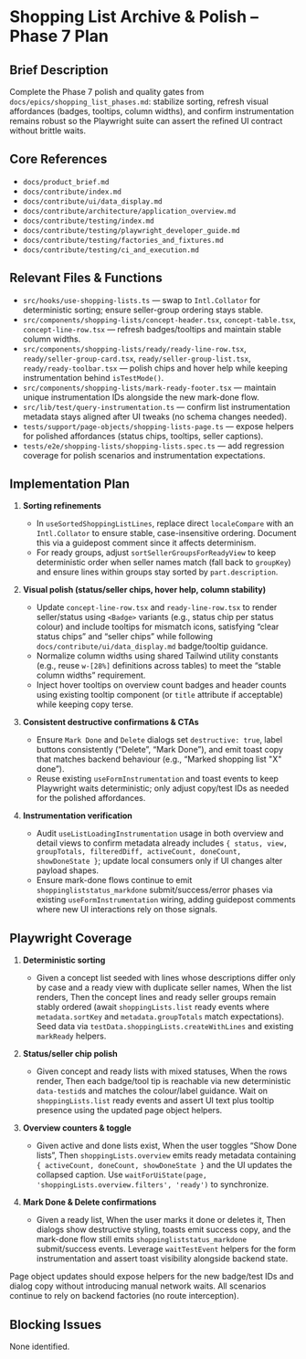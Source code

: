 # Shopping List Archive & Polish – Phase 7 Plan

## Brief Description
Complete the Phase 7 polish and quality gates from `docs/epics/shopping_list_phases.md`: stabilize sorting, refresh visual affordances (badges, tooltips, column widths), and confirm instrumentation remains robust so the Playwright suite can assert the refined UI contract without brittle waits.

## Core References
- `docs/product_brief.md`
- `docs/contribute/index.md`
- `docs/contribute/ui/data_display.md`
- `docs/contribute/architecture/application_overview.md`
- `docs/contribute/testing/index.md`
- `docs/contribute/testing/playwright_developer_guide.md`
- `docs/contribute/testing/factories_and_fixtures.md`
- `docs/contribute/testing/ci_and_execution.md`

## Relevant Files & Functions
- `src/hooks/use-shopping-lists.ts` — swap to `Intl.Collator` for deterministic sorting; ensure seller-group ordering stays stable.
- `src/components/shopping-lists/concept-header.tsx`, `concept-table.tsx`, `concept-line-row.tsx` — refresh badges/tooltips and maintain stable column widths.
- `src/components/shopping-lists/ready/ready-line-row.tsx`, `ready/seller-group-card.tsx`, `ready/seller-group-list.tsx`, `ready/ready-toolbar.tsx` — polish chips and hover help while keeping instrumentation behind `isTestMode()`.
- `src/components/shopping-lists/mark-ready-footer.tsx` — maintain unique instrumentation IDs alongside the new mark-done flow.
- `src/lib/test/query-instrumentation.ts` — confirm list instrumentation metadata stays aligned after UI tweaks (no schema changes needed).
- `tests/support/page-objects/shopping-lists-page.ts` — expose helpers for polished affordances (status chips, tooltips, seller captions).
- `tests/e2e/shopping-lists/shopping-lists.spec.ts` — add regression coverage for polish scenarios and instrumentation expectations.

## Implementation Plan

1. **Sorting refinements**
   - In `useSortedShoppingListLines`, replace direct `localeCompare` with an `Intl.Collator` to ensure stable, case-insensitive ordering. Document this via a guidepost comment since it affects determinism.
   - For ready groups, adjust `sortSellerGroupsForReadyView` to keep deterministic order when seller names match (fall back to `groupKey`) and ensure lines within groups stay sorted by `part.description`.

2. **Visual polish (status/seller chips, hover help, column stability)**
   - Update `concept-line-row.tsx` and `ready-line-row.tsx` to render seller/status using `<Badge>` variants (e.g., status chip per status colour) and include tooltips for mismatch icons, satisfying “clear status chips” and “seller chips” while following `docs/contribute/ui/data_display.md` badge/tooltip guidance.
   - Normalize column widths using shared Tailwind utility constants (e.g., reuse `w-[28%]` definitions across tables) to meet the “stable column widths” requirement.
   - Inject hover tooltips on overview count badges and header counts using existing tooltip component (or `title` attribute if acceptable) while keeping copy terse.

3. **Consistent destructive confirmations & CTAs**
   - Ensure `Mark Done` and `Delete` dialogs set `destructive: true`, label buttons consistently (“Delete”, “Mark Done”), and emit toast copy that matches backend behaviour (e.g., “Marked shopping list "X" done”).
   - Reuse existing `useFormInstrumentation` and toast events to keep Playwright waits deterministic; only adjust copy/test IDs as needed for the polished affordances.

4. **Instrumentation verification**
   - Audit `useListLoadingInstrumentation` usage in both overview and detail views to confirm metadata already includes `{ status, view, groupTotals, filteredDiff, activeCount, doneCount, showDoneState }`; update local consumers only if UI changes alter payload shapes.
   - Ensure mark-done flows continue to emit `shoppingliststatus_markdone` submit/success/error phases via existing `useFormInstrumentation` wiring, adding guidepost comments where new UI interactions rely on those signals.

## Playwright Coverage
1. **Deterministic sorting**
   - Given a concept list seeded with lines whose descriptions differ only by case and a ready view with duplicate seller names, When the list renders, Then the concept lines and ready seller groups remain stably ordered (await `shoppingLists.list` ready events where `metadata.sortKey` and `metadata.groupTotals` match expectations). Seed data via `testData.shoppingLists.createWithLines` and existing `markReady` helpers.

2. **Status/seller chip polish**
   - Given concept and ready lists with mixed statuses, When the rows render, Then each badge/tool tip is reachable via new deterministic `data-testid`s and matches the colour/label guidance. Wait on `shoppingLists.list` ready events and assert UI text plus tooltip presence using the updated page object helpers.

3. **Overview counters & toggle**
   - Given active and done lists exist, When the user toggles “Show Done lists”, Then `shoppingLists.overview` emits ready metadata containing `{ activeCount, doneCount, showDoneState }` and the UI updates the collapsed caption. Use `waitForUiState(page, 'shoppingLists.overview.filters', 'ready')` to synchronize.

4. **Mark Done & Delete confirmations**
   - Given a ready list, When the user marks it done or deletes it, Then dialogs show destructive styling, toasts emit success copy, and the mark-done flow still emits `shoppingliststatus_markdone` submit/success events. Leverage `waitTestEvent` helpers for the form instrumentation and assert toast visibility alongside backend state.

Page object updates should expose helpers for the new badge/test IDs and dialog copy without introducing manual network waits. All scenarios continue to rely on backend factories (no route interception).

## Blocking Issues
None identified.
